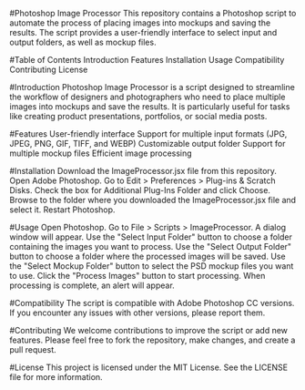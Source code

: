 #Photoshop Image Processor
This repository contains a Photoshop script to automate the process of placing images into mockups and saving the results. The script provides a user-friendly interface to select input and output folders, as well as mockup files.

#Table of Contents
Introduction
Features
Installation
Usage
Compatibility
Contributing
License

#Introduction
Photoshop Image Processor is a script designed to streamline the workflow of designers and photographers who need to place multiple images into mockups and save the results. It is particularly useful for tasks like creating product presentations, portfolios, or social media posts.

#Features
User-friendly interface
Support for multiple input formats (JPG, JPEG, PNG, GIF, TIFF, and WEBP)
Customizable output folder
Support for multiple mockup files
Efficient image processing

#Installation
Download the ImageProcessor.jsx file from this repository.
Open Adobe Photoshop.
Go to Edit > Preferences > Plug-ins & Scratch Disks.
Check the box for Additional Plug-Ins Folder and click Choose.
Browse to the folder where you downloaded the ImageProcessor.jsx file and select it.
Restart Photoshop.

#Usage
Open Photoshop.
Go to File > Scripts > ImageProcessor.
A dialog window will appear. Use the "Select Input Folder" button to choose a folder containing the images you want to process.
Use the "Select Output Folder" button to choose a folder where the processed images will be saved.
Use the "Select Mockup Folder" button to select the PSD mockup files you want to use.
Click the "Process Images" button to start processing.
When processing is complete, an alert will appear.

#Compatibility
The script is compatible with Adobe Photoshop CC versions. If you encounter any issues with other versions, please report them.

#Contributing
We welcome contributions to improve the script or add new features. Please feel free to fork the repository, make changes, and create a pull request.

#License
This project is licensed under the MIT License. See the LICENSE file for more information.
